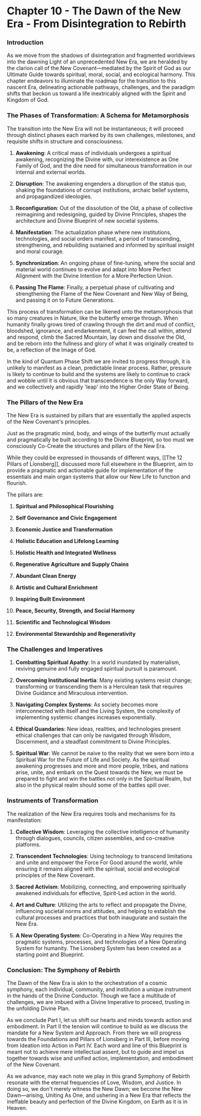 # Chapter 10 - The Dawn of the New Era - From Disintegration to Rebirth

### Introduction

As we move from the shadows of disintegration and fragmented worldviews into the dawning Light of an unprecedented New Era, we are heralded by the clarion call of the New Covenant—mediated by the Spirit of God as our Ultimate Guide towards spiritual, moral, social, and ecological harmony. This chapter endeavors to illuminate the roadmap for the transition to this nascent Era, delineating actionable pathways, challenges, and the paradigm shifts that beckon us toward a life inextricably aligned with the Spirit and Kingdom of God.

### The Phases of Transformation: A Schema for Metamorphosis

The transition into the New Era will not be instantaneous; it will proceed through distinct phases each marked by its own challenges, milestones, and requisite shifts in structure and consciousness.

1. **Awakening**: A critical mass of individuals undergoes a spiritual awakening, recognizing the Divine with, our interexistence as One Family of God, and the dire need for simultaneous transformation in our internal and external worlds.
    
2. **Disruption**: The awakening engenders a disruption of the status quo, shaking the foundations of corrupt institutions, archaic belief systems, and propagandized ideologies.
    
3. **Reconfiguration**: Out of the dissolution of the Old, a phase of collective reimagining and redesigning, guided by Divine Principles, shapes the architecture and Divine Blueprint of new societal systems.
    
4. **Manifestation**: The actualization phase where new institutions, technologies, and social orders manifest, a period of transcending, strengthening, and rebuilding sustained and informed by spiritual insight and moral courage.
    
5. **Synchronization**: An ongoing phase of fine-tuning, where the social and material world continues to evolve and adapt into More Perfect Alignment with the Divine Intention for a More Perfection Union.
    
5. **Passing The Flame**: Finally, a perpetual phase of cultivating and strengthening the Flame of the New Covenant and New Way of Being, and passing it on to Future Generations. 
    

This process of transformation can be likened unto the metamorphosis that so many creatures in Nature, like the butterfly emerge through. When humanity finally grows tired of crawling through the dirt and mud of conflict, bloodshed, ignorance, and endarkenment, it can feel the call within, attend and respond, climb the Sacred Mountain, lay down and dissolve the Old, and be reborn into the fullness and glory of what it was originally created to be, a reflection of the Image of God. 

In the kind of Quantum Phase Shift we are invited to progress through, it is unlikely to manifest as a clean, predictable linear process. Rather, pressure is likely to continue to build and the systems are likely to continue to crack and wobble until it is obvious that transcendence is the only Way forward, and we collectively and rapidly 'leap' into the Higher Order State of Being. 

### The Pillars of the New Era

The New Era is sustained by pillars that are essentially the applied aspects of the New Covenant's principles. 

Just as the pragmatic mind, body, and wings of the butterfly must actually and pragmatically be built according to the Divine Blueprint, so too must we consciously Co-Create the structures and pillars of the New Era. 

While they could be expressed in thousands of different ways, [[The 12 Pillars of Lionsberg]], discussed more full elsewhere in the Blueprint, aim to provide a pragmatic and actionable guide for implementation of the essentials and main organ systems that allow our New Life to function and flourish. 

The pillars are: 


1. **Spiritual and Philosophical Flourishing**  
    
2. **Self Governance and Civic Engagement**  
    
3. **Economic Justice and Transformation**  
    
4. **Holistic Education and Lifelong Learning**  
    
5. **Holistic Health and Integrated Wellness**  
    
6. **Regenerative Agriculture and Supply Chains**  
    
7. **Abundant Clean Energy**  
    
8. **Artistic and Cultural Enrichment**  
    
9. **Inspiring Built Environment**  
    
10. **Peace, Security, Strength, and Social Harmony**  
    
11. **Scientific and Technological Wisdom**  
    
12. **Environmental Stewardship and Regenerativity**  

### The Challenges and Imperatives

1. **Combatting Spiritual Apathy**: In a world inundated by materialism, reviving genuine and fully engaged spiritual pursuit is paramount.
    
2. **Overcoming Institutional Inertia**: Many existing systems resist change; transforming or transcending them is a Herculean task that requires Divine Guidance and Miraculous intervention.
    
3. **Navigating Complex Systems**: As society becomes more interconnected with itself and the Living System, the complexity of implementing systemic changes increases exponentially.
    
4. **Ethical Quandaries**: New ideas, realities, and technologies present ethical challenges that can only be navigated through Wisdom, Discernment, and a steadfast commitment to Divine Principles.
    
5. **Spiritual War**: We cannot be naive to the reality that we were born into a Spiritual War for the Future of Life and Society. As the spiritual awakening progresses and more and more people, tribes, and nations arise, unite, and embark on the Quest towards the New, we must be prepared to fight and win the battles not only in the Spiritual Realm, but also in the physical realm should some of the battles spill over.
    

### Instruments of Transformation

The realization of the New Era requires tools and mechanisms for its manifestation:

1. **Collective Wisdom**: Leveraging the collective intelligence of humanity through dialogues, councils, citizen assemblies, and co-creative platforms.
    
2. **Transcendent Technologies**: Using technology to transcend limitations and unite and empower the Force For Good around the world, while ensuring it remains aligned with the spiritual, social and ecological principles of the New Covenant.
    
3. **Sacred Activism**: Mobilizing, connecting, and empowering spiritually awakened individuals for effective, Spirit-Led action in the world.
    
4. **Art and Culture**: Utilizing the arts to reflect and propagate the Divine, influencing societal norms and attitudes, and helping to establish the cultural processes and practices that both inaugurate and sustain the New Era. 
    
4. **A New Operating System**: Co-Operating in a New Way requires the pragmatic systems, processes, and technologies of a New Operating System for humanity. The Lionsberg System has been created as a starting point and Blueprint. 
    

### Conclusion: The Symphony of Rebirth

The Dawn of the New Era is akin to the orchestration of a cosmic symphony, each individual, community, and institution a unique instrument in the hands of the Divine Conductor. Though we face a multitude of challenges, we are imbued with a Divine Imperative to proceed, trusting in the unfolding Divine Plan.

As we conclude Part I, let us shift our hearts and minds towards action and embodiment. In Part II the tension will continue to build as we discuss the mandate for a New System and Approach. From there we will progress towards the Foundations and Pillars of Lionsberg in Part III, before moving from Ideation into Action in Part IV. Each word and line of this Blueprint is meant not to achieve mere intellectual assent, but to guide and impel us together towards wise and unified action, implementation, and embodiment of the New Covenant. 

As we advance, may each note we play in this grand Symphony of Rebirth resonate with the eternal frequencies of Love, Wisdom, and Justice. In doing so, we don't merely witness the New Dawn; we become the New Dawn—arising, Uniting As One, and ushering in a New Era that reflects the ineffable beauty and perfection of the Divine Kingdom, on Earth as it is in Heaven.
